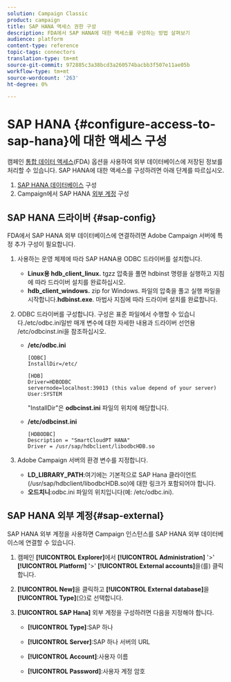 ```yaml
---
solution: Campaign Classic
product: campaign
title: SAP HANA 액세스 권한 구성
description: FDA에서 SAP HANA에 대한 액세스를 구성하는 방법 살펴보기
audience: platform
content-type: reference
topic-tags: connectors
translation-type: tm+mt
source-git-commit: 972885c3a38bcd3a260574bacbb3f507e11ae05b
workflow-type: tm+mt
source-wordcount: '263'
ht-degree: 0%

---
```



# SAP HANA {#configure-access-to-sap-hana}에 대한 액세스 구성

캠페인 [통합 데이터 액세스](../../installation/using/about-fda.md)(FDA) 옵션을 사용하여 외부 데이터베이스에 저장된 정보를 처리할 수 있습니다. SAP HANA에 대한 액세스를 구성하려면 아래 단계를 따르십시오.

1. [SAP HANA 데이터베이스](#sap-config) 구성
1. Campaign에서 SAP HANA [외부 계정](#sap-external) 구성

## SAP HANA 드라이버 {#sap-config}

FDA에서 SAP HANA 외부 데이터베이스에 연결하려면 Adobe Campaign 서버에 특정 추가 구성이 필요합니다.

1. 사용하는 운영 체제에 따라 SAP HANA용 ODBC 드라이버를 설치합니다.

   * **Linux용 hdb_client_linux.** tgzz 압축을 풀면 hdbinst 명령을 실행하고 지침에 따라 드라이버 설치를 완료하십시오.
   * **hdb_client_windows.** zip for Windows. 파일의 압축을 풀고 실행 파일을 시작합니다.**hdbinst.exe**. 마법사 지침에 따라 드라이버 설치를 완료합니다.

1. ODBC 드라이버를 구성합니다. 구성은 표준 파일에서 수행할 수 있습니다./etc/odbc.ini일반 매개 변수에 대한 자세한 내용과 드라이버 선언용 /etc/odbcinst.ini을 참조하십시오.

   * **/etc/odbc.ini**

      ```
      [ODBC]
      InstallDir=/etc/
      
      [HDB]
      Driver=HDBODBC
      servernode=localhost:39013 (this value depend of your server)
      User:SYSTEM
      ```

      &quot;InstallDir&quot;은 **odbcinst.ini** 파일의 위치에 해당합니다.

   * **/etc/odbcinst.ini**

      ```
      [HDBODBC]
      Description = "SmartCloudPT HANA"
      Driver = /usr/sap/hdbclient/libodbcHDB.so
      ```

1. Adobe Campaign 서버의 환경 변수를 지정합니다.

   * **LD_LIBRARY_PATH**:여기에는 기본적으로 SAP Hana 클라이언트(/usr/sap/hdbclient/libodbcHDB.so)에 대한 링크가 포함되어야 합니다.
   * **오드치니**:odbc.ini 파일의 위치입니다(예: /etc/odbc.ini).

## SAP HANA 외부 계정{#sap-external}

SAP HANA 외부 계정을 사용하면 Campaign 인스턴스를 SAP HANA 외부 데이터베이스에 연결할 수 있습니다.

1. 캠페인 **[!UICONTROL Explorer]**&#x200B;에서 **[!UICONTROL Administration]** &#39;>&#39; **[!UICONTROL Platform]** &#39;>&#39; **[!UICONTROL External accounts]**&#x200B;을(를) 클릭합니다.

1. **[!UICONTROL New]**&#x200B;을 클릭하고 **[!UICONTROL External database]**&#x200B;을 **[!UICONTROL Type]**(으)로 선택합니다.

1. **[!UICONTROL SAP Hana]** 외부 계정을 구성하려면 다음을 지정해야 합니다.

   * **[!UICONTROL Type]**:SAP 하나

   * **[!UICONTROL Server]**:SAP 하나 서버의 URL

   * **[!UICONTROL Account]**:사용자 이름

   * **[!UICONTROL Password]**:사용자 계정 암호
